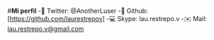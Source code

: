 #**Mi perfil**
-:baby_chick: Twitter: @AnotherLuser
-:link: Github: [https://github.com/laurestrepov]
-:computer: Skype: lau.restrepo.v
-:envelope: Mail: lau.restrepo.v@gmail.com
